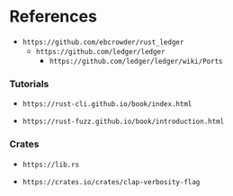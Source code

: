 
# References

- `https://github.com/ebcrowder/rust_ledger`
    - `https://github.com/ledger/ledger`
        - `https://github.com/ledger/ledger/wiki/Ports`


### Tutorials

- `https://rust-cli.github.io/book/index.html`

- `https://rust-fuzz.github.io/book/introduction.html`


### Crates

- `https://lib.rs`

- `https://crates.io/crates/clap-verbosity-flag`




